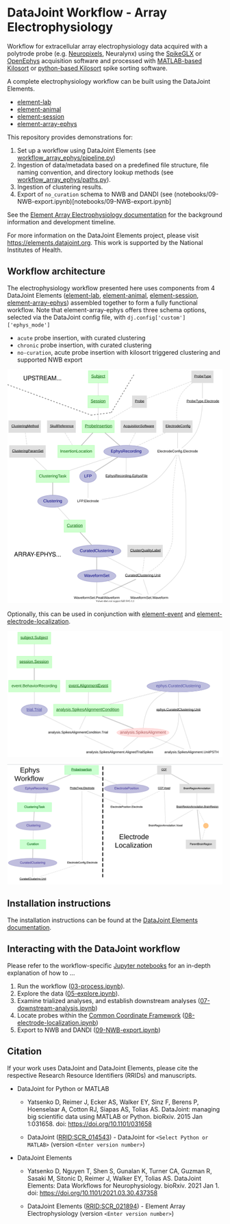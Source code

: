 # DataJoint Workflow - Array Electrophysiology

Workflow for extracellular array electrophysiology data acquired with a polytrode probe 
(e.g. [Neuropixels](https://www.neuropixels.org), Neuralynx) using the [SpikeGLX](https://github.com/billkarsh/SpikeGLX) or 
[OpenEphys](https://open-ephys.org/gui) acquisition software and processed with [MATLAB-based Kilosort](https://github.com/MouseLand/Kilosort) or [python-based Kilosort](https://github.com/MouseLand/pykilosort) spike sorting software.

A complete electrophysiology workflow can be built using the DataJoint Elements.
+ [element-lab](https://github.com/datajoint/element-lab)
+ [element-animal](https://github.com/datajoint/element-animal)
+ [element-session](https://github.com/datajoint/element-session)
+ [element-array-ephys](https://github.com/datajoint/element-array-ephys)

This repository provides demonstrations for:
1. Set up a workflow using DataJoint Elements (see
[workflow_array_ephys/pipeline.py](workflow_array_ephys/pipeline.py))
2. Ingestion of data/metadata based on a predefined file structure, file naming
convention, and directory lookup methods (see
[workflow_array_ephys/paths.py](workflow_array_ephys/paths.py)).
3. Ingestion of clustering results.
4. Export of `no_curation` schema to NWB and DANDI (see (notebooks/09-NWB-export.ipynb)[notebooks/09-NWB-export.ipynb]

See the [Element Array Electrophysiology documentation](https://elements.datajoint.org/description/array_ephys/) for the background information and development timeline.

For more information on the DataJoint Elements project, please visit https://elements.datajoint.org.  This work is supported by the National Institutes of Health.

## Workflow architecture

The electrophysiology workflow presented here uses components from 4 DataJoint Elements
([element-lab](https://github.com/datajoint/element-lab),
[element-animal](https://github.com/datajoint/element-animal),
[element-session](https://github.com/datajoint/element-session),
[element-array-ephys](https://github.com/datajoint/element-array-ephys)) assembled
together to form a fully functional workflow. Note that element-array-ephys offers three
schema options, selected via the DataJoint config file, with 
`dj.config['custom']['ephys_mode']`
+ `acute` probe insertion, with curated clustering
+ `chronic` probe insertion, with curated clustering
+ `no-curation`, acute probe insertion with kilosort triggered clustering and supported NWB export

![element-array-ephys](images/attached_array_ephys_element.svg)

Optionally, this can be used in conjunction with 
[element-event](https://github.com/datajoint/element-event)
and [element-electrode-localization](https://github.com/datajoint/element-electrode-localization/).

![element-event_attached](images/attached_trial_analysis.svg)

![element-electrode-localization_attached](images/attached_electrode_localization.svg)

## Installation instructions

The installation instructions can be found at the 
[DataJoint Elements documentation](https://elements.datajoint.org/usage/install/).

## Interacting with the DataJoint workflow

Please refer to the workflow-specific 
[Jupyter notebooks](/notebooks) 
for an in-depth explanation of how to ...
1. Run the workflow ([03-process.ipynb](notebooks/03-process.ipynb)).
2. Explore the data ([05-explore.ipynb](notebooks/05-explore.ipynb)).
3. Examine trialized analyses, and establish downstream analyses 
([07-downstream-analysis.ipynb](notebooks/07-downstream-analysis.ipynb))
4. Locate probes within the 
[Common Coordinate Framework](https://www.sciencedirect.com/science/article/pii/S0092867420304025) 
([08-electrode-localization.ipynb](notebooks/08-electrode-localization.ipynb))
5. Export to NWB and DANDI ([09-NWB-export.ipynb](notebooks/09-NWB-export.ipynb))


## Citation

If your work uses DataJoint and DataJoint Elements, please cite the respective Research Resource Identifiers (RRIDs) and manuscripts.

+ DataJoint for Python or MATLAB
    + Yatsenko D, Reimer J, Ecker AS, Walker EY, Sinz F, Berens P, Hoenselaar A, Cotton RJ, Siapas AS, Tolias AS. DataJoint: managing big scientific data using MATLAB or Python. bioRxiv. 2015 Jan 1:031658. doi: https://doi.org/10.1101/031658

    + DataJoint ([RRID:SCR_014543](https://scicrunch.org/resolver/SCR_014543)) - DataJoint for `<Select Python or MATLAB>` (version `<Enter version number>`)

+ DataJoint Elements
    + Yatsenko D, Nguyen T, Shen S, Gunalan K, Turner CA, Guzman R, Sasaki M, Sitonic D, Reimer J, Walker EY, Tolias AS. DataJoint Elements: Data Workflows for Neurophysiology. bioRxiv. 2021 Jan 1. doi: https://doi.org/10.1101/2021.03.30.437358

    + DataJoint Elements ([RRID:SCR_021894](https://scicrunch.org/resolver/SCR_021894)) - Element Array Electrophysiology (version `<Enter version number>`)
